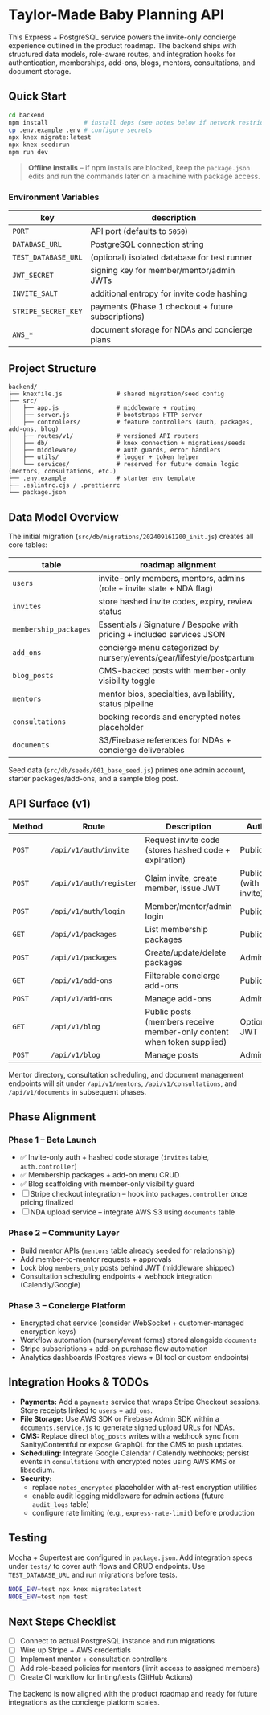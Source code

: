 # Taylor-Made Baby Planning API

This Express + PostgreSQL service powers the invite-only concierge experience outlined in the product roadmap. The backend ships with structured data models, role-aware routes, and integration hooks for authentication, memberships, add-ons, blogs, mentors, consultations, and document storage.

## Quick Start

```bash
cd backend
npm install          # install deps (see notes below if network restricted)
cp .env.example .env # configure secrets
npx knex migrate:latest
npx knex seed:run
npm run dev
```

> **Offline installs** – if npm installs are blocked, keep the `package.json` edits and run the commands later on a machine with package access.

### Environment Variables

| key | description |
| --- | --- |
| `PORT` | API port (defaults to `5050`) |
| `DATABASE_URL` | PostgreSQL connection string |
| `TEST_DATABASE_URL` | (optional) isolated database for test runner |
| `JWT_SECRET` | signing key for member/mentor/admin JWTs |
| `INVITE_SALT` | additional entropy for invite code hashing |
| `STRIPE_SECRET_KEY` | payments (Phase 1 checkout + future subscriptions) |
| `AWS_*` | document storage for NDAs and concierge plans |

## Project Structure

```
backend/
├── knexfile.js               # shared migration/seed config
├── src/
│   ├── app.js                # middleware + routing
│   ├── server.js             # bootstraps HTTP server
│   ├── controllers/          # feature controllers (auth, packages, add-ons, blog)
│   ├── routes/v1/            # versioned API routers
│   ├── db/                   # knex connection + migrations/seeds
│   ├── middleware/           # auth guards, error handlers
│   ├── utils/                # logger + token helper
│   └── services/             # reserved for future domain logic (mentors, consultations, etc.)
├── .env.example              # starter env template
├── .eslintrc.cjs / .prettierrc
└── package.json
```

## Data Model Overview

The initial migration (`src/db/migrations/202409161200_init.js`) creates all core tables:

| table | roadmap alignment |
| ----- | ----------------- |
| `users` | invite-only members, mentors, admins (role + invite state + NDA flag) |
| `invites` | store hashed invite codes, expiry, review status |
| `membership_packages` | Essentials / Signature / Bespoke with pricing + included services JSON |
| `add_ons` | concierge menu categorized by nursery/events/gear/lifestyle/postpartum |
| `blog_posts` | CMS-backed posts with member-only visibility toggle |
| `mentors` | mentor bios, specialties, availability, status pipeline |
| `consultations` | booking records and encrypted notes placeholder |
| `documents` | S3/Firebase references for NDAs + concierge deliverables |

Seed data (`src/db/seeds/001_base_seed.js`) primes one admin account, starter packages/add-ons, and a sample blog post.

## API Surface (v1)

| Method | Route | Description | Auth |
| ------ | ----- | ----------- | ---- |
| `POST` | `/api/v1/auth/invite` | Request invite code (stores hashed code + expiration) | Public |
| `POST` | `/api/v1/auth/register` | Claim invite, create member, issue JWT | Public (with invite) |
| `POST` | `/api/v1/auth/login` | Member/mentor/admin login | Public |
| `GET` | `/api/v1/packages` | List membership packages | Public |
| `POST` | `/api/v1/packages` | Create/update/delete packages | Admin |
| `GET` | `/api/v1/add-ons` | Filterable concierge add-ons | Public |
| `POST` | `/api/v1/add-ons` | Manage add-ons | Admin |
| `GET` | `/api/v1/blog` | Public posts (members receive member-only content when token supplied) | Optional JWT |
| `POST` | `/api/v1/blog` | Manage posts | Admin |

Mentor directory, consultation scheduling, and document management endpoints will sit under `/api/v1/mentors`, `/api/v1/consultations`, and `/api/v1/documents` in subsequent phases.

## Phase Alignment

### Phase 1 – Beta Launch
- ✅ Invite-only auth + hashed code storage (`invites` table, `auth.controller`)
- ✅ Membership packages + add-on menu CRUD
- ✅ Blog scaffolding with member-only visibility guard
- ☐ Stripe checkout integration – hook into `packages.controller` once pricing finalized
- ☐ NDA upload service – integrate AWS S3 using `documents` table

### Phase 2 – Community Layer
- Build mentor APIs (`mentors` table already seeded for relationship)
- Add member-to-mentor requests + approvals
- Lock blog `members_only` posts behind JWT (middleware shipped)
- Consultation scheduling endpoints + webhook integration (Calendly/Google)

### Phase 3 – Concierge Platform
- Encrypted chat service (consider WebSocket + customer-managed encryption keys)
- Workflow automation (nursery/event forms) stored alongside `documents`
- Stripe subscriptions + add-on purchase flow automation
- Analytics dashboards (Postgres views + BI tool or custom endpoints)

## Integration Hooks & TODOs

- **Payments:** Add a `payments` service that wraps Stripe Checkout sessions. Store receipts linked to `users` + `add_ons`.
- **File Storage:** Use AWS SDK or Firebase Admin SDK within a `documents.service.js` to generate signed upload URLs for NDAs.
- **CMS:** Replace direct `blog_posts` writes with a webhook sync from Sanity/Contentful or expose GraphQL for the CMS to push updates.
- **Scheduling:** Integrate Google Calendar / Calendly webhooks; persist events in `consultations` with encrypted notes using AWS KMS or libsodium.
- **Security:**
  - replace `notes_encrypted` placeholder with at-rest encryption utilities
  - enable audit logging middleware for admin actions (future `audit_logs` table)
  - configure rate limiting (e.g., `express-rate-limit`) before production

## Testing

Mocha + Supertest are configured in `package.json`. Add integration specs under `tests/` to cover auth flows and CRUD endpoints. Use `TEST_DATABASE_URL` and run migrations before tests.

```bash
NODE_ENV=test npx knex migrate:latest
NODE_ENV=test npm test
```

## Next Steps Checklist

- [ ] Connect to actual PostgreSQL instance and run migrations
- [ ] Wire up Stripe + AWS credentials
- [ ] Implement mentor + consultation controllers
- [ ] Add role-based policies for mentors (limit access to assigned members)
- [ ] Create CI workflow for linting/tests (GitHub Actions)

The backend is now aligned with the product roadmap and ready for future integrations as the concierge platform scales.
